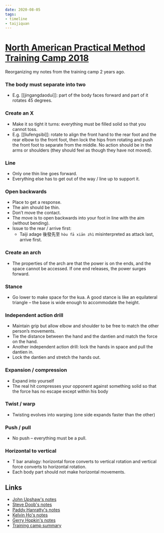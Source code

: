 ```yaml
---
date: 2020-08-05
tags:
- timeline
- taijiquan
---
```


# [North American Practical Method Training Camp 2018](http://practicalmethod.com/2018/08/north-american-practical-method-training-camp-2018-notes-by-edward-liaw/)

Reorganizing my notes from the training camp 2 years ago.

### The body must separate into two
* E.g. [[jingangdaodui]]: part of the body faces forward and part of it rotates 45 degrees.

### Create an X
* Make it so tight it turns: everything must be filled solid so that you cannot toss.
* E.g. [[liufengsibi]]: rotate to align the front hand to the rear foot and the rear elbow to the front foot, then lock the hips from rotating and push the front foot to separate from the middle. No action should be in the arms or shoulders (they should feel as though they have not moved).

### Line
* Only one thin line goes forward.
* Everything else has to get out of the way / line up to support it.

### Open backwards
* Place to get a response.
* The aim should be thin.
* Don’t move the contact.
* The move is to open backwards into your foot in line with the aim (without bending).
* Issue to the rear / arrive first:
    * Taiji adage 後發先至 `hòu fā xiān zhì` misinterpreted as attack last, arrive first.

### Create an arch
* The properties of the arch are that the power is on the ends, and the space cannot be accessed. If one end releases, the power surges forward.

### Stance
* Go lower to make space for the kua. A good stance is like an equilateral triangle – the base is wide enough to accommodate the height.

### Independent action drill
* Maintain grip but allow elbow and shoulder to be free to match the other person’s movements.
* Tie the distance between the hand and the dantien and match the force on the hand.
* Another independent action drill: lock the hands in space and pull the dantien in.
* Lock the dantien and stretch the hands out.

### Expansion / compression
* Expand into yourself
* The real hit compresses your opponent against something solid so that the force has no escape except within his body

### Twist / warp
* Twisting evolves into warping (one side expands faster than the other)

### Push / pull
* No push – everything must be a pull.

### Horizontal to vertical
* T bar analogy: horizontal force converts to vertical rotation and vertical force converts to horizontal rotation.
* Each body part should not make horizontal movements.

## Links
* [John Upshaw's notes](http://practicalmethod.com/2018/08/north-american-practical-method-training-camp-2018-notes/)
* [Steve Doob's notes](http://practicalmethod.com/2018/08/napmtc2018-notes-steve-doob/)
* [Paddy Hanratty's notes](http://practicalmethod.com/2018/08/north-american-chen-style-practical-method-training-camp-2018-notes-3/)
* [Kelvin Ho's notes](http://practicalmethod.com/2018/08/notes-for-north-american-practical-method-training-camp-by-kelvin-ho/)
* [Gerry Hopkin's notes](http://practicalmethod.com/2018/08/notes-for-north-american-training-camp-by-gerry-hopkins/)
* [Training camp summary](http://practicalmethod.com/2018/08/big-trouble-in-little-iowa/)

